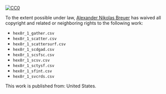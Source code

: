 [![CC0](http://i.creativecommons.org/p/zero/1.0/88x31.png)](http://creativecommons.org/publicdomain/zero/1.0/)

To the extent possible under law, [Alexander Nikolas Breuer](http://dial3343.org) has waived all copyright and related or neighboring rights to the following work:

* `hex8r_1_gather.csv`
* `hex8r_1_scatter.csv`
* `hex8r_1_scattersurf.csv`
* `hex8r_1_scdgad.csv`
* `hex8r_1_scsfsc.csv`
* `hex8r_1_scsv.csv`
* `hex8r_1_sctysf.csv`
* `hex8r_1_sfint.csv`
* `hex8r_1_svcrds.csv`

This work is published from: United States.
